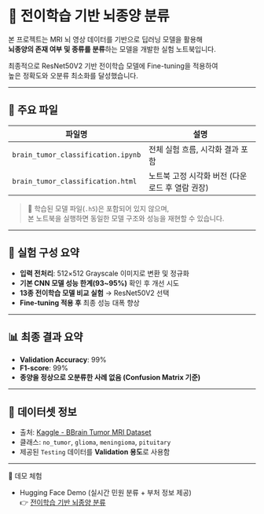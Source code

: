 # 🧠 전이학습 기반 뇌종양 분류

본 프로젝트는 MRI 뇌 영상 데이터를 기반으로 딥러닝 모델을 활용해  
**뇌종양의 존재 여부 및 종류를 분류**하는 모델을 개발한 실험 노트북입니다.

최종적으로 ResNet50V2 기반 전이학습 모델에 Fine-tuning을 적용하여  
높은 정확도와 오분류 최소화를 달성했습니다.

---

## 📁 주요 파일

| 파일명 | 설명 |
|--------|------|
| `brain_tumor_classification.ipynb` | 전체 실험 흐름, 시각화 결과 포함 |
| `brain_tumor_classification.html` | 노트북 고정 시각화 버전 (다운로드 후 열람 권장) |

> 📝 학습된 모델 파일(`.h5`)은 포함되어 있지 않으며,  
> 본 노트북을 실행하면 동일한 모델 구조와 성능을 재현할 수 있습니다.

---

## 🧪 실험 구성 요약

- **입력 전처리**: 512×512 Grayscale 이미지로 변환 및 정규화
- **기본 CNN 모델 성능 한계(93~95%)** 확인 후 개선 시도
- **13종 전이학습 모델 비교 실험** → ResNet50V2 선택
- **Fine-tuning 적용 후** 최종 성능 대폭 향상

---

## 📊 최종 결과 요약

- **Validation Accuracy**: 99%
- **F1-score**: 99%
- **종양을 정상으로 오분류한 사례 없음 (Confusion Matrix 기준)**

---

## 🔗 데이터셋 정보

- 출처: [Kaggle - BBrain Tumor MRI Dataset](https://www.kaggle.com/datasets/masoudnickparvar/brain-tumor-mri-dataset/data)
- 클래스: `no_tumor`, `glioma`, `meningioma`, `pituitary`
- 제공된 `Testing` 데이터를 **Validation 용도**로 사용함

---
🚀 데모 체험

- Hugging Face Demo (실시간 민원 분류 + 부처 정보 제공)  
  👉 [전이학습 기반 뇌종양 분류](https://huggingface.co/spaces/JohnYim0213/project-note)
